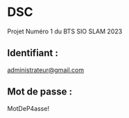 # DSC
Projet Numéro 1 du BTS SIO SLAM 2023

## Identifiant :

administrateur@gmail.com

## Mot de passe :

MotDeP4asse!
